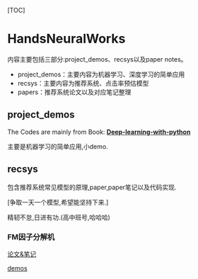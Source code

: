[TOC]

# HandsNeuralWorks

内容主要包括三部分:project_demos、recsys以及paper notes。

- project_demos：主要内容为机器学习、深度学习的简单应用
- recsys：主要内容为推荐系统、点击率预估模型
- papers：推荐系统论文以及对应笔记整理

## project_demos

The Codes are mainly from Book: **[Deep-learning-with-python](https://www.pdfdrive.com/deep-learning-with-python-e54511249.html)**

主要是机器学习的简单应用,小demo.

## recsys

包含推荐系统常见模型的原理,paper,paper笔记以及代码实现. 

[争取一天一个模型,希望能坚持下来.]

精韧不怠,日进有功.(高中班号,哈哈哈)

### FM因子分解机

[论文&笔记](https://github.com/fja0kl/HandsNeuralWorks/tree/master/papers/CTR-Estimation/FM)

[demos](https://github.com/fja0kl/HandsNeuralWorks/tree/master/recsys/FM)